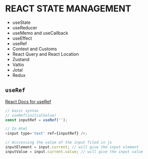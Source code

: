 # REACT STATE MANAGEMENT

- useState
- useReducer
- useMemo and useCallback
- useEffect
- useRef
- Context and Customs
- React Query and React Location
- Zustand
- Valtio
- Jotal
- Redux

## `useRef`

[React Docs for useRef](https://beta.reactjs.org/reference/react/useRef)

```javascript
// basic syntax
// useRef(initialValue)
const inputRef = useRef('');

// In Html
<input type='text' ref={inputRef} />;

// Acccessing the value of the input filed in js
inputElement = input.current; // will give the input element
inputValue = input.current.value; // will give the input value
```
